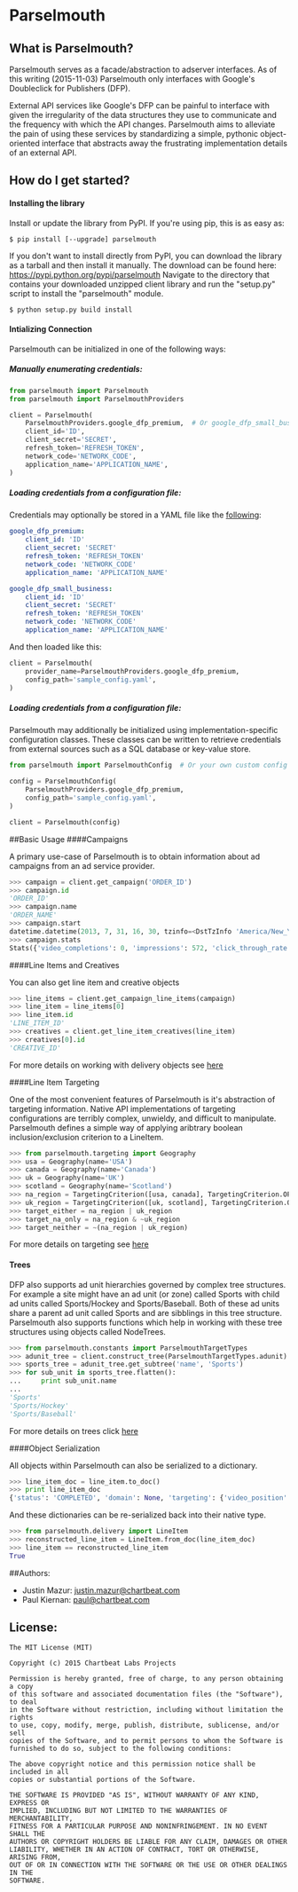 # Parselmouth


## What is Parselmouth?

Parselmouth serves as a facade/abstraction to adserver interfaces.
As of this writing (2015-11-03) Parselmouth only interfaces with Google's
Doubleclick for Publishers (DFP).

External API services like Google's DFP can be painful to interface with given
the irregularity of the data structures they use to communicate and the
frequency with which the API changes. Parselmouth aims to alleviate the pain of
using these services by standardizing a simple, pythonic object-oriented
interface that abstracts away the frustrating implementation details of an
external API.


## How do I get started?
#### Installing the library
Install or update the library from PyPI. If you're using pip, this is as easy
as:

`$ pip install [--upgrade] parselmouth`

If you don't want to install directly from PyPI, you can download the library
as a tarball and then install it manually. The download can be found here:
https://pypi.python.org/pypi/parselmouth
Navigate to the directory that contains your downloaded unzipped client
library and run the "setup.py" script to install the "parselmouth"
module.

`$ python setup.py build install`

#### Intializing Connection

Parselmouth can be initialized in one of the following ways:

##### Manually enumerating credentials:
```python
from parselmouth import Parselmouth
from parselmouth import ParselmouthProviders

client = Parselmouth(
    ParselmouthProviders.google_dfp_premium,  # Or google_dfp_small_business
    client_id='ID',
    client_secret='SECRET',
    refresh_token='REFRESH_TOKEN',
    network_code='NETWORK_CODE',
    application_name='APPLICATION_NAME',
)
```

##### Loading credentials from a configuration file:

Credentials may optionally be stored in a YAML file like the
[following](sample_config.yaml):
```yaml
google_dfp_premium:
    client_id: 'ID'
    client_secret: 'SECRET'
    refresh_token: 'REFRESH_TOKEN'
    network_code: 'NETWORK_CODE'
    application_name: 'APPLICATION_NAME'

google_dfp_small_business:
    client_id: 'ID'
    client_secret: 'SECRET'
    refresh_token: 'REFRESH_TOKEN'
    network_code: 'NETWORK_CODE'
    application_name: 'APPLICATION_NAME'
```

And then loaded like this:
```python
client = Parselmouth(
    provider_name=ParselmouthProviders.google_dfp_premium,
    config_path='sample_config.yaml',
)
```

##### Loading credentials from a configuration file:

Parselmouth may additionally be initialized using implementation-specific
configuration classes. These classes can be written to retrieve credentials from
external sources such as a SQL database or key-value store.

```python
from parselmouth import ParselmouthConfig  # Or your own custom config object

config = ParselmouthConfig(
    ParselmouthProviders.google_dfp_premium,
    config_path='sample_config.yaml',
)

client = Parselmouth(config)
```

##Basic Usage
####Campaigns

A primary use-case of Parselmouth is to obtain information
about ad campaigns from an ad service provider.

```python
>>> campaign = client.get_campaign('ORDER_ID')
>>> campaign.id
'ORDER_ID'
>>> campaign.name
'ORDER_NAME'
>>> campaign.start
datetime.datetime(2013, 7, 31, 16, 30, tzinfo=<DstTzInfo 'America/New_York' LMT-1 day, 19:04:00 STD>)
>>> campaign.stats
Stats({'video_completions': 0, 'impressions': 572, 'click_through_rate': 0, 'clicks': 0, 'video_starts': 0})
```

####Line Items and Creatives

You can also get line item and creative objects
```python
>>> line_items = client.get_campaign_line_items(campaign)
>>> line_item = line_items[0]
>>> line_item.id
'LINE_ITEM_ID'
>>> creatives = client.get_line_item_creatives(line_item)
>>> creatives[0].id
'CREATIVE_ID'
```

For more details on working with delivery objects see [here](docs/delivery.md)

####Line Item Targeting

One of the most convenient features of Parselmouth is it's abstraction of
targeting information. Native API implementations of targeting configurations
are terribly complex, unwieldy, and difficult to manipulate. Parselmouth defines
a simple way of applying aribtrary boolean inclusion/exclusion criterion to a
LineItem.

```python
>>> from parselmouth.targeting import Geography
>>> usa = Geography(name='USA')
>>> canada = Geography(name='Canada')
>>> uk = Geography(name='UK')
>>> scotland = Geography(name='Scotland')
>>> na_region = TargetingCriterion([usa, canada], TargetingCriterion.OPERATOR.OR)
>>> uk_region = TargetingCriterion([uk, scotland], TargetingCriterion.OPERATOR.OR)
>>> target_either = na_region | uk_region
>>> target_na_only = na_region & ~uk_region
>>> target_neither = ~(na_region | uk_region)
```


For more details on targeting see [here](docs/targeting.md)

#### Trees

DFP also supports ad unit hierarchies governed by complex tree
structures.  For example a site might have an ad unit (or zone)
called Sports with child ad units called Sports/Hockey and
Sports/Baseball.  Both of these ad units share a parent ad unit
called Sports and are sibblings in this tree structure.
Parselmouth also supports functions which help in working with
these tree structures using objects called NodeTrees.

```python
>>> from parselmouth.constants import ParselmouthTargetTypes
>>> adunit_tree = client.construct_tree(ParselmouthTargetTypes.adunit)
>>> sports_tree = adunit_tree.get_subtree('name', 'Sports')
>>> for sub_unit in sports_tree.flatten():
...     print sub_unit.name
...
'Sports'
'Sports/Hockey'
'Sports/Baseball'
```

For more details on trees click [here](docs/trees.md)

####Object Serialization

All objects within Parselmouth can also be serialized to a dictionary.

```python
>>> line_item_doc = line_item.to_doc()
>>> print line_item_doc
{'status': 'COMPLETED', 'domain': None, 'targeting': {'video_position': None, 'day_part': None, 'custom': None, u'_metadata': {u'cls': 'TargetingData'}, 'inventory': {u'_metadata': {u'cls': 'TargetingCriterion'}, 'OR': [{'adunits': None, 'external_name': None, 'name': None, u'_metadata': {u'cls': 'Placement'}, 'parent_id': None, 'external_id': None, 'id': '1904883'}]}, 'video_content': None, 'user_domain': None, 'technology': None, 'geography': None}, 'name': 'Flight 1', 'cost_per_unit': {'budget_currency_code': 'USD', 'budget_micro_amount': 0.0, u'_metadata': {u'cls': 'Cost'}}, 'type': 'standard', 'campaign_id': '134419323', 'last_modified_by': 'Goog_DFPUI', 'value_cost_per_unit': {'budget_currency_code': 'USD', 'budget_micro_amount': 0.0, u'_metadata': {u'cls': 'Cost'}}, 'delivery': {'stats': {'video_completions': 0, u'_metadata': {u'cls': 'Stats'}, 'click_through_rate': 0, 'video_starts': 0, 'impressions': 572, 'clicks': 0}, 'pace': 5.72e-06, 'expected_delivery_percent': 100.0, u'_metadata': {u'cls': 'DeliveryMeta'}, 'delivery_rate_type': 'FRONTLOADED', 'actual_delivery_percent': 0.000572}, 'start': datetime.datetime(2013, 7, 31, 16, 30, tzinfo=<DstTzInfo 'America/New_York' LMT-1 day, 19:04:00 STD>), 'campaign_name': 'Test', 'cost_type': 'CPM', 'creative_placeholder': [{u'expectedCreativeCount': '1', u'creativeSizeType': 'PIXEL', u'size': {u'width': '300', u'isAspectRatio': False, u'height': '600'}}, {u'expectedCreativeCount': '1', u'creativeSizeType': 'PIXEL', u'size': {u'width': '728', u'isAspectRatio': False, u'height': '90'}}, {u'expectedCreativeCount': '1', u'creativeSizeType': 'PIXEL', u'size': {u'width': '300', u'isAspectRatio': False, u'height': '250'}}], u'_metadata': {u'cls': 'LineItem'}, 'last_modified': datetime.datetime(2013, 11, 20, 13, 34, 52, tzinfo=<DstTzInfo 'PST8PDT' PST-1 day, 16:00:00 STD>), 'budget': {'budget_currency_code': 'USD', 'budget_micro_amount': 0.0, u'_metadata': {u'cls': 'Cost'}}, 'primary_goal': {'unit_type': 'IMPRESSIONS', 'units': 100000000, 'goal_type': 'LIFETIME', u'_metadata': {u'cls': 'Goal'}}, 'end': datetime.datetime(2013, 9, 1, 23, 59, tzinfo=<DstTzInfo 'America/New_York' LMT-1 day, 19:04:00 STD>), 'target_platform': 'WEB', 'id': '74067003'}
```

And these dictionaries can be re-serialized back into their native type.

```python
>>> from parselmouth.delivery import LineItem
>>> reconstructed_line_item = LineItem.from_doc(line_item_doc)
>>> line_item == reconstructed_line_item
True
```

##Authors:
  * Justin Mazur: justin.mazur@chartbeat.com
  * Paul Kiernan: paul@chartbeat.com


## License: 

```
The MIT License (MIT)

Copyright (c) 2015 Chartbeat Labs Projects

Permission is hereby granted, free of charge, to any person obtaining a copy
of this software and associated documentation files (the "Software"), to deal
in the Software without restriction, including without limitation the rights
to use, copy, modify, merge, publish, distribute, sublicense, and/or sell
copies of the Software, and to permit persons to whom the Software is
furnished to do so, subject to the following conditions:

The above copyright notice and this permission notice shall be included in all
copies or substantial portions of the Software.

THE SOFTWARE IS PROVIDED "AS IS", WITHOUT WARRANTY OF ANY KIND, EXPRESS OR
IMPLIED, INCLUDING BUT NOT LIMITED TO THE WARRANTIES OF MERCHANTABILITY,
FITNESS FOR A PARTICULAR PURPOSE AND NONINFRINGEMENT. IN NO EVENT SHALL THE
AUTHORS OR COPYRIGHT HOLDERS BE LIABLE FOR ANY CLAIM, DAMAGES OR OTHER
LIABILITY, WHETHER IN AN ACTION OF CONTRACT, TORT OR OTHERWISE, ARISING FROM,
OUT OF OR IN CONNECTION WITH THE SOFTWARE OR THE USE OR OTHER DEALINGS IN THE
SOFTWARE.
```
